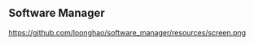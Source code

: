 Software Manager
----------------

https://github.com/loonghao/software_manager/resources/screen.png